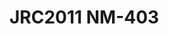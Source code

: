 # JRC2011 NM-403
<a name="material" />
<script type="application/ld+json">

  {
    "@context": "https://schema.org/",
    "@type": "ChemicalSubstance",
    "http://purl.org/dc/terms/conformsTo":
      {
        "@type": "CreativeWork",
        "@id": "https://bioschemas.org/profiles/ChemicalSubstance/0.4-RELEASE/"
      },
    "@id": "https://egonw.github.io/nanowiki/nanowiki361.html#material",
    "name": "JRC2011 NM-403",
    "sameAs: "http://127.0.0.1/mediawiki/index.php/Special:URIResolver/JRC2011_NM-2D403"
  }
</script>

